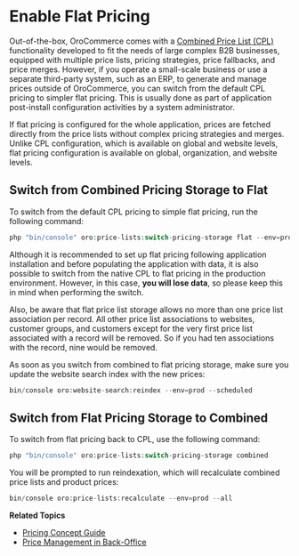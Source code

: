 <a id="dev-guide-setup-flat-pricing"></a>

# Enable Flat Pricing

Out-of-the-box, OroCommerce comes with a [Combined Price List (CPL)](../../../user/concept-guides/catalog-promotions/pricing/index.md#user-guide-pricing) functionality developed to fit the needs of large complex B2B businesses, equipped with multiple price lists, pricing strategies, price fallbacks, and price merges. However, if you operate a small-scale business or use a separate third-party system, such as an ERP, to generate and manage prices outside of OroCommerce, you can switch from the default CPL pricing to simpler flat pricing. This is usually done as part of application post-install configuration activities by a system administrator.

If flat pricing is configured for the whole application, prices are fetched directly from the price lists without complex pricing strategies and merges. Unlike CPL configuration, which is available on global and website levels, flat pricing configuration is available on global, organization, and website levels.

## Switch from Combined Pricing Storage to Flat

To switch from the default CPL pricing to simple flat pricing, run the following command:

```php
php "bin/console" oro:price-lists:switch-pricing-storage flat --env=prod
```

Although it is recommended to set up flat pricing following application installation and before populating the application with data, it is also possible to switch from the native CPL to flat pricing in the production environment. However, in this case, **you will lose data**, so please keep this in mind when performing the switch.

Also, be aware that flat price list storage allows no more than one price list association per record. All other price list associations to websites, customer groups, and customers except for the very first price list associated with a record will be removed. So if you had ten associations with the record, nine would be removed.

As soon as you switch from combined to flat pricing storage, make sure you update the website search index with the new prices:

```php
bin/console oro:website-search:reindex --env=prod --scheduled
```

## Switch from Flat Pricing Storage to Combined

To switch from flat pricing back to CPL, use the following command:

```php
php "bin/console" oro:price-lists:switch-pricing-storage combined
```

You will be prompted to run reindexation, which will recalculate combined price lists and product prices:

```php
bin/console oro:price-lists:recalculate --env=prod --all
```

**Related Topics**

* [Pricing Concept Guide](../../../user/concept-guides/catalog-promotions/pricing/index.md#user-guide-pricing)
* [Price Management in Back-Office](../../../user/back-office/sales/price-lists/index.md#user-guide-pricing-import-export)
